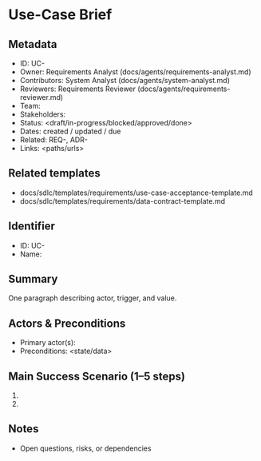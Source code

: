 # Use-Case Brief

## Metadata

- ID: UC-<num>
- Owner: Requirements Analyst (docs/agents/requirements-analyst.md)
- Contributors: System Analyst (docs/agents/system-analyst.md)
- Reviewers: Requirements Reviewer (docs/agents/requirements-reviewer.md)
- Team: <team>
- Stakeholders: <list>
- Status: <draft/in-progress/blocked/approved/done>
- Dates: created <YYYY-MM-DD> / updated <YYYY-MM-DD> / due <YYYY-MM-DD>
- Related: REQ-<id>, ADR-<id>
- Links: <paths/urls>


## Related templates

- docs/sdlc/templates/requirements/use-case-acceptance-template.md
- docs/sdlc/templates/requirements/data-contract-template.md


## Identifier

- ID: UC-<num>
- Name: <concise name>


## Summary

One paragraph describing actor, trigger, and value.

## Actors & Preconditions

- Primary actor(s): <list>
- Preconditions: <state/data>


## Main Success Scenario (1–5 steps)

1. <step>
2. <step>


## Notes

- Open questions, risks, or dependencies
